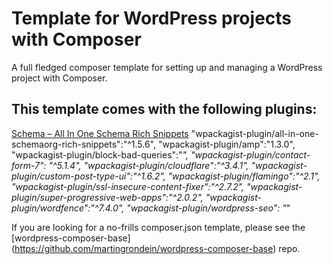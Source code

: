 # Template for WordPress projects with Composer

A full fledged composer template for setting up and managing a WordPress project with Composer. 

This template comes with the following plugins:
---

[Schema – All In One Schema Rich Snippets](https://wordpress.org/plugins/all-in-one-schemaorg-rich-snippets/)
      "wpackagist-plugin/all-in-one-schemaorg-rich-snippets":"^1.5.6",
      "wpackagist-plugin/amp":"1.3.0",
      "wpackagist-plugin/block-bad-queries":"*",
      "wpackagist-plugin/contact-form-7": "^5.1.4",
      "wpackagist-plugin/cloudflare":"^3.4.1",
      "wpackagist-plugin/custom-post-type-ui":"^1.6.2",
      "wpackagist-plugin/flamingo":"^2.1",
      "wpackagist-plugin/ssl-insecure-content-fixer":"^2.7.2",
      "wpackagist-plugin/super-progressive-web-apps":"^2.0.2",
      "wpackagist-plugin/wordfence":"^7.4.0",
      "wpackagist-plugin/wordpress-seo": "*"

If you are looking for a no-frills composer.json template, please see the [wordpress-composer-base] (https://github.com/martingrondein/wordpress-composer-base) repo.

